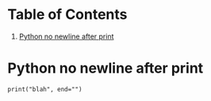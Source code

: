 
# Table of Contents

1.  [Python no newline after print](#orgf8eb2d3)


<a id="orgf8eb2d3"></a>

# Python no newline after print

    print("blah", end="")

